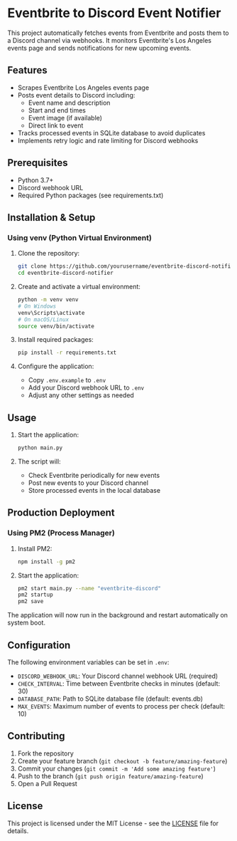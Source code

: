 # Eventbrite to Discord Event Notifier

This project automatically fetches events from Eventbrite and posts them to a Discord channel via webhooks. It monitors Eventbrite's Los Angeles events page and sends notifications for new upcoming events.

## Features

- Scrapes Eventbrite Los Angeles events page
- Posts event details to Discord including:
  - Event name and description
  - Start and end times
  - Event image (if available)
  - Direct link to event
- Tracks processed events in SQLite database to avoid duplicates
- Implements retry logic and rate limiting for Discord webhooks

## Prerequisites

- Python 3.7+
- Discord webhook URL
- Required Python packages (see requirements.txt)

## Installation & Setup

### Using venv (Python Virtual Environment)

1. Clone the repository:
   ```bash
   git clone https://github.com/yourusername/eventbrite-discord-notifier.git
   cd eventbrite-discord-notifier
   ```

2. Create and activate a virtual environment:
   ```bash
   python -m venv venv
   # On Windows
   venv\Scripts\activate
   # On macOS/Linux
   source venv/bin/activate
   ```

3. Install required packages:
   ```bash
   pip install -r requirements.txt
   ```

4. Configure the application:
   - Copy `.env.example` to `.env`
   - Add your Discord webhook URL to `.env`
   - Adjust any other settings as needed

## Usage

1. Start the application:
   ```bash
   python main.py
   ```

2. The script will:
   - Check Eventbrite periodically for new events
   - Post new events to your Discord channel
   - Store processed events in the local database

## Production Deployment

### Using PM2 (Process Manager)

1. Install PM2:
   ```bash
   npm install -g pm2
   ```

2. Start the application:
   ```bash
   pm2 start main.py --name "eventbrite-discord"
   pm2 startup
   pm2 save
   ```

The application will now run in the background and restart automatically on system boot.

## Configuration

The following environment variables can be set in `.env`:

- `DISCORD_WEBHOOK_URL`: Your Discord channel webhook URL (required)
- `CHECK_INTERVAL`: Time between Eventbrite checks in minutes (default: 30)
- `DATABASE_PATH`: Path to SQLite database file (default: events.db)
- `MAX_EVENTS`: Maximum number of events to process per check (default: 10)

## Contributing

1. Fork the repository
2. Create your feature branch (`git checkout -b feature/amazing-feature`)
3. Commit your changes (`git commit -m 'Add some amazing feature'`)
4. Push to the branch (`git push origin feature/amazing-feature`)
5. Open a Pull Request

## License

This project is licensed under the MIT License - see the [LICENSE](LICENSE) file for details.




